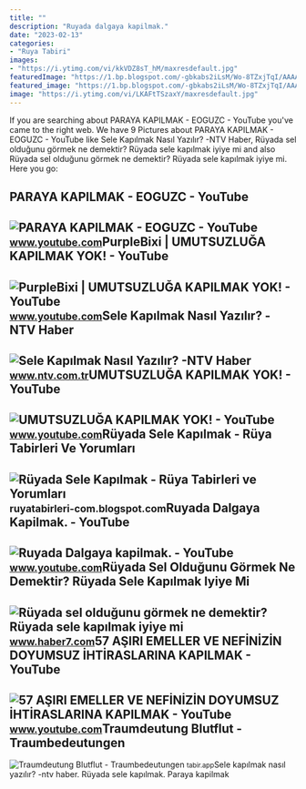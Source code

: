 ```yaml
---
title: ""
description: "Ruyada dalgaya kapilmak."
date: "2023-02-13"
categories:
- "Ruya Tabiri"
images:
- "https://i.ytimg.com/vi/kkVDZ8sT_hM/maxresdefault.jpg"
featuredImage: "https://1.bp.blogspot.com/-gbkabs2iLsM/Wo-8TZxjTqI/AAAAAAAAEBE/QAVNW3Q0vNI5g6SvNuKbdYRJPa1cpFrbACLcBGAs/w1200-h630-p-k-no-nu/ruyada-sele-kapilmak.jpg"
featured_image: "https://1.bp.blogspot.com/-gbkabs2iLsM/Wo-8TZxjTqI/AAAAAAAAEBE/QAVNW3Q0vNI5g6SvNuKbdYRJPa1cpFrbACLcBGAs/w1200-h630-p-k-no-nu/ruyada-sele-kapilmak.jpg"
image: "https://i.ytimg.com/vi/LKAFtTSzaxY/maxresdefault.jpg"
---
```


If you are searching about PARAYA KAPILMAK - EOGUZC - YouTube you've came to the right web. We have 9 Pictures about PARAYA KAPILMAK - EOGUZC - YouTube like Sele Kapılmak Nasıl Yazılır? -NTV Haber, Rüyada sel olduğunu görmek ne demektir? Rüyada sele kapılmak iyiye mi and also Rüyada sel olduğunu görmek ne demektir? Rüyada sele kapılmak iyiye mi. Here you go:

PARAYA KAPILMAK - EOGUZC - YouTube
----------------------------------

 ![PARAYA KAPILMAK - EOGUZC - YouTube](https://i.ytimg.com/vi/7m42iuw1uwc/maxresdefault.jpg?sqp=-oaymwEoCIAKENAF8quKqQMcGADwAQH4AbYIgAKAD4oCDAgAEAEYZSBXKFIwDw==&rs=AOn4CLD0eiDF8H-EwBCwj2W3cuwIlYJ2UA) <small>www.youtube.com</small>PurpleBixi | UMUTSUZLUĞA KAPILMAK YOK! - YouTube
------------------------------------------------

 ![PurpleBixi | UMUTSUZLUĞA KAPILMAK YOK! - YouTube](https://i.ytimg.com/vi/LKAFtTSzaxY/maxresdefault.jpg) <small>www.youtube.com</small>Sele Kapılmak Nasıl Yazılır? -NTV Haber
---------------------------------------

 ![Sele Kapılmak Nasıl Yazılır? -NTV Haber](https://cdn.ntv.com.tr/img/ne-demek/sele-kapilmak_56265.jpg) <small>www.ntv.com.tr</small>UMUTSUZLUĞA KAPILMAK YOK! - YouTube
-----------------------------------

 ![UMUTSUZLUĞA KAPILMAK YOK! - YouTube](https://i.ytimg.com/vi/kkVDZ8sT_hM/maxresdefault.jpg) <small>www.youtube.com</small>Rüyada Sele Kapılmak - Rüya Tabirleri Ve Yorumları
--------------------------------------------------

 ![Rüyada Sele Kapılmak - Rüya Tabirleri ve Yorumları](https://1.bp.blogspot.com/-gbkabs2iLsM/Wo-8TZxjTqI/AAAAAAAAEBE/QAVNW3Q0vNI5g6SvNuKbdYRJPa1cpFrbACLcBGAs/w1200-h630-p-k-no-nu/ruyada-sele-kapilmak.jpg) <small>ruyatabirleri-com.blogspot.com</small>Ruyada Dalgaya Kapilmak. - YouTube
----------------------------------

 ![Ruyada Dalgaya kapilmak. - YouTube](https://i.ytimg.com/vi/zyq6ZYHZlUI/maxresdefault.jpg?sqp=-oaymwEmCIAKENAF8quKqQMa8AEB-AHUBoAC4AOKAgwIABABGBMgTyh_MA8=&rs=AOn4CLC7---lUqzxWMgmwjOAJUgqrrL1VQ) <small>www.youtube.com</small>Rüyada Sel Olduğunu Görmek Ne Demektir? Rüyada Sele Kapılmak Iyiye Mi
---------------------------------------------------------------------

 ![Rüyada sel olduğunu görmek ne demektir? Rüyada sele kapılmak iyiye mi](https://i20.haber7.net/resize/1280x720/haber/haber7/photos/2022/27/ruyada_sel_gormek_ne_demektir_ruyada_sele_kapilmak_iyiye_mi_kotuye_mi_isaret_eder_1657002247_0799.jpg) <small>www.haber7.com</small>57 AŞIRI EMELLER VE NEFİNİZİN DOYUMSUZ İHTİRASLARINA KAPILMAK - YouTube
-----------------------------------------------------------------------

 ![57 AŞIRI EMELLER VE NEFİNİZİN DOYUMSUZ İHTİRASLARINA KAPILMAK - YouTube](https://i.ytimg.com/vi/qHu7T9e-Xfk/maxresdefault.jpg?sqp=-oaymwEmCIAKENAF8quKqQMa8AEB-AH-CYAC0AWKAgwIABABGH8gHSgTMA8=&rs=AOn4CLCHWCiLLFRGjCmJgWoC5CxfnkU3QA) <small>www.youtube.com</small>Traumdeutung Blutflut - Traumbedeutungen
----------------------------------------

 ![Traumdeutung Blutflut - Traumbedeutungen](https://tabir.app/images/dream/content/25/ruyada-sele-kapilmak.webp) <small>tabir.app</small>Sele kapılmak nasıl yazılır? -ntv haber. Rüyada sele kapılmak. Paraya kapilmak
